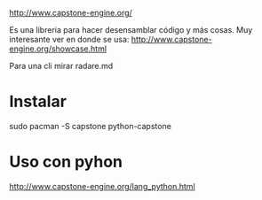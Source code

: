 http://www.capstone-engine.org/

Es una libreria para hacer desensamblar código y más cosas.
Muy interesante ver en donde se usa:
http://www.capstone-engine.org/showcase.html

Para una cli mirar radare.md

# Instalar
sudo pacman -S capstone python-capstone

# Uso con pyhon
http://www.capstone-engine.org/lang_python.html
